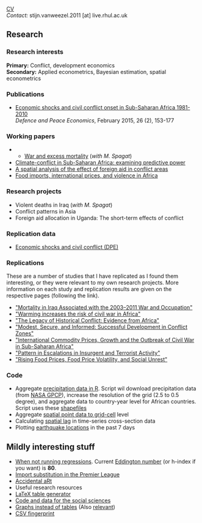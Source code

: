 [CV](https://www.dropbox.com/s/g9393px23pe5ius/SvW_CV.pdf)<br>
*Contact:* stijn.vanweezel.2011 [at] live.rhul.ac.uk

## Research

### Research interests
**Primary:** Conflict, development economics<br>
**Secondary:** Applied econometrics, Bayesian estimation, spatial econometrics

### Publications
* [Economic shocks and civil conflict onset in Sub-Saharan Africa 1981-2010](http://www.tandfonline.com/doi/full/10.1080/10242694.2014.887489)<br>
*Defence and Peace Economics*, February 2015, 26 (2), 153-177

### Working papers

* * [War and excess mortality](http://papers.ssrn.com/sol3/papers.cfm?abstract_id=2664659) (_with M. Spagat_)
* [Climate-conflict in Sub-Saharan Africa: examining predictive power](http://papers.ssrn.com/sol3/papers.cfm?abstract_id=2550228)
* [A spatial analysis of the effect of foreign aid in conflict areas](http://ssrn.com/abstract=2450867)
* [Food imports, international prices, and violence in Africa](http://ssrn.com/abstract=2418973)

### Research projects
* Violent deaths in Iraq (_with M. Spagat_)
* Conflict patterns in Asia
* Foreign aid allocation in Uganda: The short-term effects of conflict

### Replication data
* [Economic shocks and civil conflict (DPE)](https://github.com/CommonEconomist/Research_data/tree/master/DPE_2015)

### Replications
These are a number of studies that I have replicated as I found them interesting, or they were relevant to my own research projects. 
More information on each study and replication results are given on the respective pages (following the link).

* ["Mortality in Iraq Associated with the 2003–2011 War and Occupation"](https://github.com/CommonEconomist/Replications/tree/master/2013_Hagopian_et_al)
* ["Warming increases the risk of civil war in Africa"](https://github.com/CommonEconomist/Replications/tree/master/2009_Burke_et_al)
* ["The Legacy of Historical Conflict: Evidence from Africa"](https://github.com/CommonEconomist/Replications/tree/master/2014_Besley_Reynal-Querol)
* ["Modest, Secure, and Informed: Successful Development in Conflict Zones"](https://github.com/CommonEconomist/Replications/tree/master/2013_Berman_et_al)
* ["International Commodity Prices, Growth and the Outbreak of Civil War in Sub-Saharan Africa"](https://github.com/CommonEconomist/Replications/tree/master/2010_Bruckner_Ciccone)
* ["Pattern in Escalations in Insurgent and Terrorist Activity"](https://github.com/CommonEconomist/Replications/tree/master/2011_Johnson_et_al)
* ["Rising Food Prices, Food Price Volatility, and Social Unrest"](https://github.com/CommonEconomist/Replications/tree/master/2015_Bellemare)

### Code
* Aggregate [precipitation data in R](https://github.com/CommonEconomist/R_code/blob/master/spatial_data/Precipitation.R). Script wil download precipitation data (from [NASA GPCP](ftp://rsd.gsfc.nasa.gov/pub/912/bolvin/GPCP_ASCII/)), increase the resolution of the grid (2.5 to 0.5 degree), and aggregate data to country-year level for African countries. Script uses these [shapefiles](http://thematicmapping.org/downloads/world_borders.php)
* Aggregate [spatial point data to grid-cell](https://github.com/CommonEconomist/R_code/blob/master/spatial_data/Points2Grid.R) level
* Calculating [spatial lag](https://github.com/CommonEconomist/R_code/blob/master/spatial_data/W.R) in time-series cross-section data
* Plotting [earthquake locations](https://github.com/CommonEconomist/R_code/blob/master/earth_quakes.R) in the past 7 days

## Mildly interesting stuff

* [When not running regressions](http://veloviewer.com/athlete/2135375/). Current [Eddington number](http://triathlete-europe.competitor.com/2011/04/18/measuring-bike-miles-eddington-number) (or h-index if you want) is **80**.
* [Import substitution in the Premier League](http://www.nytimes.com/2015/04/02/upshot/globalization-under-attack-on-the-soccer-field.html?partner=rss&emc=rss&abt=0002&abg=1)
* [Accidental aRt](http://accidental-art.tumblr.com/) 
* Useful research resources 
 * [LaTeX table generator](http://truben.no/latex/table/)
 * [Code and data for the social sciences](http://faculty.chicagobooth.edu/jesse.shapiro/research/CodeAndData.pdf)
 * [Graphs instead of tables](http://tables2graphs.com/doku.php) (Also [relevant](http://motioninsocial.com/tufte/))
 * [CSV fingerprint](http://setosa.io/csv-fingerprint/)
